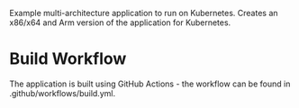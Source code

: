 Example multi-architecture application to run on Kubernetes.  Creates an x86/x64 and Arm version of the application for Kubernetes.

# Build Workflow

The application is built using GitHub Actions - the workflow can be found in .github/workflows/build.yml.
